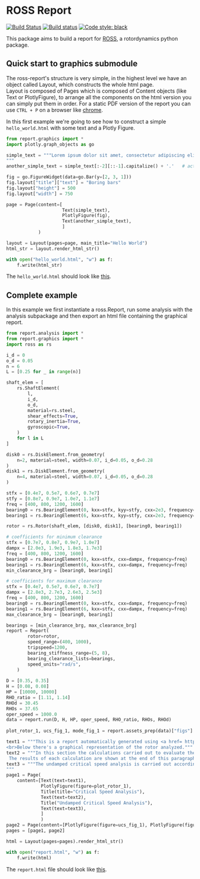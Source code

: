 # ROSS Report
[![Build Status](https://travis-ci.com/ross-rotordynamics/ross-report.svg?branch=master)](https://travis-ci.com/ross-rotordynamics/ross-report)
[![Build status](https://ci.appveyor.com/api/projects/status/5s4tdwsm7nk519go/branch/master?svg=true)](https://ci.appveyor.com/project/GabrielBachmannArimCarneirodeAlbuquerque/ross-report/branch/master)
[![Code style: black](https://img.shields.io/badge/code%20style-black-000000.svg)](https://github.com/ambv/black)

This package aims to build a report for [ROSS](https://github.com/ross-rotordynamics/ross), a rotordynamics python package.

## Quick start to graphics submodule
The ross-report's structure is very simple, in the highest level we have an object called Layout, which constructs the whole html page.  
Layout is composed of Pages which is composed of Content objects (like Text or PlotlyFigure), to arrange all the components on the html version you can simply put them in order.
For a static PDF version of the report you can use `CTRL + P` on a browser like [chrome](https://www.google.com/intl/pt-BR/chrome/).

In this first example we're going to see how to construct a simple `hello_world.html` with some text and a Plotly Figure.
```Python
from report.graphics import *
import plotly.graph_objects as go

simple_text = """Lorem ipsum dolor sit amet, consectetur adipiscing elit, sed do eiusmod tempor incididunt ut labore et dolore magna aliqua. Ut enim ad minim veniam, quis nostrud exercitation ullamco laboris nisi ut aliquip ex ea commodo consequat. Duis aute irure dolor in reprehenderit in voluptate velit esse cillum dolore eu fugiat nulla pariatur. Excepteur sint occaecat cupidatat non proident, sunt in culpa qui officia deserunt mollit anim id est laborum.
"""
another_simple_text = simple_text[:-2][::-1].capitalize() + '.'   # actually the same

fig = go.FigureWidget(data=go.Bar(y=[2, 3, 1]))
fig.layout["title"]["text"] = "Boring bars"
fig.layout["height"] = 500
fig.layout["width"] = 750

page = Page(content=[
                     Text(simple_text),
                     PlotlyFigure(fig),
                     Text(another_simple_text),
                     ]
            )

layout = Layout(pages=page, main_title="Hello World")
html_str = layout.render_html_str()

with open("hello_world.html", "w") as f:
    f.write(html_str)

```
The `hello_world.html` should look like [this](https://rawcdn.githack.com/ross-rotordynamics/ross-report/eb0d73c4462cd584f0f2ec4cc40047a91e952918/hello_world.html).
## Complete example
In this example we first instantiate a ross.Report, run some analysis with the analysis subpackage and then export an html file containing the graphical report. 
```python
from report.analysis import *
from report.graphics import *
import ross as rs

i_d = 0
o_d = 0.05
n = 6
L = [0.25 for _ in range(n)]

shaft_elem = [
    rs.ShaftElement(
        l,
        i_d,
        o_d,
        material=rs.steel,
        shear_effects=True,
        rotary_inertia=True,
        gyroscopic=True,
    )
    for l in L
]

disk0 = rs.DiskElement.from_geometry(
    n=2, material=steel, width=0.07, i_d=0.05, o_d=0.28
)
disk1 = rs.DiskElement.from_geometry(
    n=4, material=steel, width=0.07, i_d=0.05, o_d=0.28
)

stfx = [0.4e7, 0.5e7, 0.6e7, 0.7e7]
stfy = [0.8e7, 0.9e7, 1.0e7, 1.1e7]
freq = [400, 800, 1200, 1600]
bearing0 = rs.BearingElement(0, kxx=stfx, kyy=stfy, cxx=2e3, frequency=freq)
bearing1 = rs.BearingElement(6, kxx=stfx, kyy=stfy, cxx=2e3, frequency=freq)

rotor = rs.Rotor(shaft_elem, [disk0, disk1], [bearing0, bearing1])

# coefficients for minimum clearance
stfx = [0.7e7, 0.8e7, 0.9e7, 1.0e7]
dampx = [2.0e3, 1.9e3, 1.8e3, 1.7e3]
freq = [400, 800, 1200, 1600]
bearing0 = rs.BearingElement(0, kxx=stfx, cxx=dampx, frequency=freq)
bearing1 = rs.BearingElement(6, kxx=stfx, cxx=dampx, frequency=freq)
min_clearance_brg = [bearing0, bearing1]

# coefficients for maximum clearance
stfx = [0.4e7, 0.5e7, 0.6e7, 0.7e7]
dampx = [2.8e3, 2.7e3, 2.6e3, 2.5e3]
freq = [400, 800, 1200, 1600]
bearing0 = rs.BearingElement(0, kxx=stfx, cxx=dampx, frequency=freq)
bearing1 = rs.BearingElement(6, kxx=stfx, cxx=dampx, frequency=freq)
max_clearance_brg = [bearing0, bearing1]

bearings = [min_clearance_brg, max_clearance_brg]
report = Report(
        rotor=rotor,
        speed_range=(400, 1000),
        tripspeed=1200,
        bearing_stiffness_range=(5, 8),
        bearing_clearance_lists=bearings,
        speed_units="rad/s",
    )
    
D = [0.35, 0.35]
H = [0.08, 0.08]
HP = [10000, 10000]
RHO_ratio = [1.11, 1.14]
RHOd = 30.45
RHOs = 37.65
oper_speed = 1000.0
data = report.run(D, H, HP, oper_speed, RHO_ratio, RHOs, RHOd)
 
plot_rotor_1, ucs_fig_1, mode_fig_1 = report.assets_prep(data)["figs"]

text1 = """This is a report automatically generated using <a href= https://github.com/ross-rotordynamics/ross> ROSS</a>, a python package for rotordynamics analysis.
<br>Below there's a graphical representation of the rotor analyzed."""
text2 = """In this section the calculations carried out to evaluate the critical speed map and the rotor response to unbalance are described.
 The results of each calculation are shown at the end of this paragraph."""
text3 = """The undamped critical speed analysis is carried out according to API 617 7th edition para. 2.6.2.3. The rotor system as described in Appendix 1 is used. The bearings are represented by an equivalent spring constant between rotor and pedestals, which may then be considered as elastically mounted. Isotropic, linear bearing characteristics are assumed and no damping is considered present in the system. The stiffness range selected for the calculation is such to properly describe the behavior of the rotor and provide the required information to perform the next analysis steps. The actual stiffness range (achievable by adjusting bearing clearance) is much more limited and always inside the calculation range. The rotordynamic system is solved and the undamped lateral critical speeds are calculated as a function of support equivalent stiffness over the user defined stiffness range. The results are summarized in the critical speed maps as shown in the following pages. Superimposed on the same plot are the horizontal and vertical Bearing Clearance curves (Kxx and Kzz ) either for maximum and minimum Bearing Clearance. The intersections of the vertical Bearing Clearance and critical speed curves provide the undamped critical speed values and give, in a preliminary way, a rough estimation of the critical speed and Bearing Clearance range in operation. The 1st and 2nd mode shapes for maximum and minimum Bearing Clearance are also attached, with the only intent of mode shape identification. Therefore, the vibration amplitudes are normalized with respect to the maximum level.
"""
page1 = Page(
    content=[Text(text=text1),
             PlotlyFigure(figure=plot_rotor_1),
             Title(title="Critical Speed Analysis"),
             Text(text=text2),
             Title("Undamped Critical Speed Analysis"),
             Text(text=text3),
             ]
             )
page2 = Page(content=[PlotlyFigure(figure=ucs_fig_1), PlotlyFigure(figure=mode_fig_1),])
pages = [page1, page2]

html = Layout(pages=pages).render_html_str()

with open("report.html", "w") as f:
    f.write(html)

``` 
The `report.html` file should look like [this](https://raw.githack.com/ross-rotordynamics/ross-report/master/examples/report.html).
